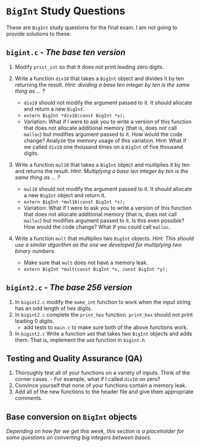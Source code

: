 # `BigInt` Study Questions

These are `BigInt` study questions for the final exam. I am 
not going to provide solutions to these.

## `bigint.c` - _The base ten version_
1. Modify `print_int` so that it does not print leading zero digits.

2. Write a function `div10` that takes a `BigInt` object and 
   divides it by ten returning the result. _Hint: dividing a base 
   ten integer by ten is the same thing as ... ?_
    - `div10` should not modify the argument passed to it. It should 
       allocate and return a new `BigInt`.
    - `extern BigInt *div10(const BigInt *x);`
    - Variation: What if I were to ask you to write a version of
      this function that does not allocate additional memory 
      (that is, does not call `malloc`) but modifies
      argument passed to it. How would the code change? Analyze the memory
      usage of this variation. Hint: What if we called `div10` one 
      thousand times on a `BigInt` of five thousand digits.

3. Write a function `mul10` that takes a `BigInt` object and multiplies it by 
   ten and returns the result. _Hint: Multiplying a base ten integer 
   by ten is the same thing as ... ?_
    - `mul10` should not modify the argument passed to it. 
      It should allocate a new `BigInt` object and return it.
    - `extern BigInt *mul10(const BigInt *x);`
    - Variation: What if I were to ask you to write a version of
      this function that does not allocate additional memory 
      (that is, does not call `malloc`) but modifies
      argument passed to it. Is this even possible? How would the code change?
      What if you could call `malloc`.

4. Write a function `mult` that multiplies two `BigInt` objects. 
   _Hint: This should use a similar algorithm as the one we developed 
   for multiplying two binary numbers._
    - Make sure that `mult` does not have a memory leak.
    - `extern BigInt *mult(const BigInt *x, const BigInt *y);`

## `bigint2.c` - _The base 256 version_

1. In `bigint2.c` modify the `make_int` function to work when the input 
   string has an odd length of hex digits.
2. In `bigint2.c` complete the `print_hex` function. `print_hex` 
   should not print leading 0 digits.
    - add tests to `main.c` to make sure both of the above functions work.
3. In `bigint2.c` Write a function `add` that takes two `BigInt` objects 
    and adds them. That is, implement the `add` function in `bigint.h`

## Testing and Quality Assurance (QA) 
 1. Thoroughly test all of your functions on a variety of inputs. 
    Think of the corner cases.
        - For example, what if I called `div10` on zero?
 2. Convince yourself that none of your functions contain a memory leak.
 3. Add all of the new functions to the header file and give them
   appropriate comments.

## Base conversion on `BigInt` objects

_Depending on how far we get this week, this section is a placeholder for some questions on converting big integers between bases._
